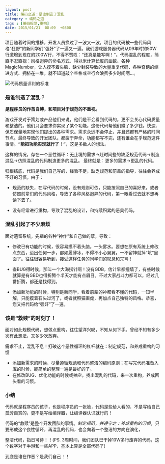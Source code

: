 ```yaml
---
layout: post
title: 编码之道：是谁制造了混乱
category : 编码之道 
tags : [编码规范,重构]
date: 2015/01/21  08:09  +0800
--- 
```


项目随着时间的推移，开发人员换过了一波又一波，项目的代码被一些代码风格“狂野”的新同学们“强奸”了一遍又一遍。我们游戏服务器代码从09年时的50W行激增到现在的200W行，不得不赞叹：“还真是能写啊！”。代码混乱的程度，简直不忍直视：风格迥异的命名方式、得以米计算长度的函数、各种MagicNumber，让人摸不着头脑、缺少封装导致的大量重复代码、各种奇葩的缩进方式、拥挤在一堆，就不知道敲个空格或空行会浪费多少时间啊...。

<!--more-->

![代码质量评判的标准](/images/cleancode.png)

### 是谁制造了混乱？

**是程序员的作茧自缚，和项目对于规范的不重视。**

游戏开发对于策划或产品他们来说，他们是不会看到代码的，更不会关心代码质量和整洁的。他们只会要求你实现了某个功能，这份代码帮他们赚了多少钱，快速、保质保量地实现他们提出的各种需求。需求永远不会停止，并且还都有严格的时间节点。最终导致的开发团队，都疲于奔命，功能都写不完，还有谁会在乎规范这件事情。**“能把功能实现就行了！”**，这是多数人的想法。

这样的情况，存在一个恶性循环：无止境的需求->赶时间些的缺乏规范代码->制造混乱->仿照混乱的代码制造更多的混乱。
最终就是：更多的需求->更乱的代码。

归根结底，代码是我们自己写的，经验不足，缺乏规范和前辈的指导，往往会养成不好的习惯。由于：

* 规范的缺失，在写代码的时候，没有规则可依，只能按照自己的喜好来，或者仿照前辈们的代码风格，导致了各种风格迥异的代码，第一眼看过去就不想再读下去了。

* 没有经常进行重构，导致了混乱的设计，和持续积累的恶臭代码。

### 混乱引起了不少麻烦

面对遗留系统，先辈的各种“神作”和自己做的孽，导致：

- 修改已有功能的时候，很容易摸不着头脑，一头雾水。要想在原有系统上修改点东西，迈出任何一步，都如履薄冰，不得不小心翼翼，一不留神就掉“坑”里面了。往往很容易听到，接受这样任务的同学们的叹息和咒骂！

- 查BUG得时候，那叫一个大海捞针啊！没有GDB，估计早都撞墙了，有些时候就算是有GBD也得折腾个半天才能有点眉目。不过大家战斗力都可以，经过几番折腾，都还是找得到。

- 添加新功能的时候，特别是新同学，看着前辈的神都看不懂的代码，一知半解，只能摸着石头过河了，或者就照猫画虎，再加点自己独特的风格。恭喜，您又把代码给“强奸”了一遍。

### 该是“救赎”的时刻了！

面对如此规模代码，想做点重构，往往望洋兴叹，不知从何下手。曾经不知有多少次有此想法，又多少次放弃。

需求不止，混乱不息！打破这个恶性循环的杠杆就在：制定规范，和养成重构的习惯

- 添加新需求的时候，尽量遵循规范和代码整洁的编码原则；在写完代码准备入库的时候，能简单的整理一遍是最好的了。
- 在修改BUG、优化功能的时候或抽空，找出混乱的代码，来一次重构，养成回头看的习惯。

### 小结

代码就是程序员的孩子，也是程序员的一张脸，代码是些给人看的，不是写给自己孤芳自赏的，更不是写给编译器，让编译器认识就行的！

代码的“救赎”是整个开发团队的事情。*制定规范，并遵守之；养成重构的习惯*。只要形成这个良性循环，再混乱的代码，也会向着一个整洁的方向在演化，

整洁代码，指日可待！！(PS. 3周时间，我们团队已干掉10W多行废弃的代码，这个数字对于手游和一些APP，基本上算是全部代码了)

到底是谁在作恶？是我们自己！！

